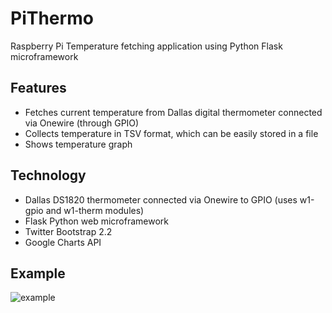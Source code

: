 PiThermo
========

Raspberry Pi Temperature fetching application using Python Flask microframework

Features
--------

* Fetches current temperature from Dallas digital thermometer connected via Onewire (through GPIO)
* Collects temperature in TSV format, which can be easily stored in a file
* Shows temperature graph

Technology
----------

* Dallas DS1820 thermometer connected via Onewire to GPIO (uses w1-gpio and w1-therm modules)
* Flask Python web microframework
* Twitter Bootstrap 2.2
* Google Charts API

Example
-------

![example](http://pbs.twimg.com/media/BBpdYxpCAAAV9g_.png:large)
